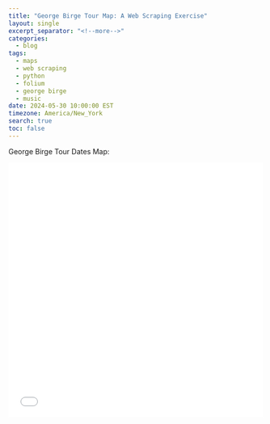 ```yaml
---
title: "George Birge Tour Map: A Web Scraping Exercise"
layout: single
excerpt_separator: "<!--more-->"
categories:
  - blog
tags:
  - maps
  - web scraping
  - python
  - folium
  - george birge
  - music
date: 2024-05-30 10:00:00 EST
timezone: America/New_York
search: true
toc: false
---
```


George Birge Tour Dates Map:

<iframe src="/assets/maps/map_GB.html" frameborder="0" allowfullscreen allow="fullscreen" style="width: 100%; aspect-ratio: 1 / 1; border: 0;"></iframe>
